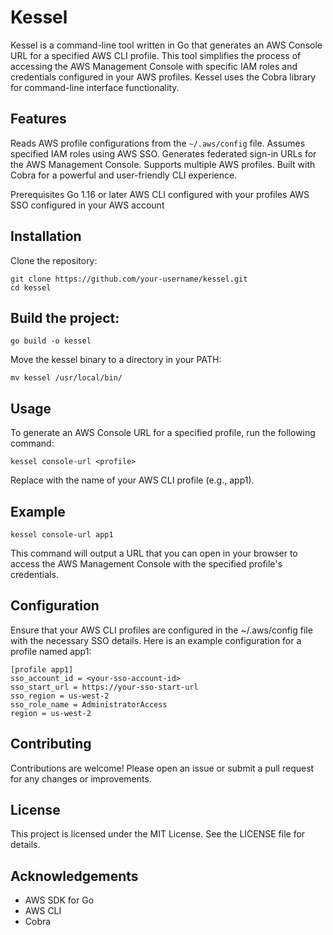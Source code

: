 # Kessel
Kessel is a command-line tool written in Go that generates an AWS Console URL for a specified AWS CLI profile. This tool simplifies the process of accessing the AWS Management Console with specific IAM roles and credentials configured in your AWS profiles. Kessel uses the Cobra library for command-line interface functionality.

## Features
Reads AWS profile configurations from the `~/.aws/config` file.
Assumes specified IAM roles using AWS SSO.
Generates federated sign-in URLs for the AWS Management Console.
Supports multiple AWS profiles.
Built with Cobra for a powerful and user-friendly CLI experience.

Prerequisites
Go 1.16 or later
AWS CLI configured with your profiles
AWS SSO configured in your AWS account

## Installation
Clone the repository:

```
git clone https://github.com/your-username/kessel.git
cd kessel
```
## Build the project:
```
go build -o kessel
```
Move the kessel binary to a directory in your PATH:
```
mv kessel /usr/local/bin/
```
## Usage
To generate an AWS Console URL for a specified profile, run the following command:

```
kessel console-url <profile>
```
Replace <profile> with the name of your AWS CLI profile (e.g., app1).

## Example
```
kessel console-url app1
```
This command will output a URL that you can open in your browser to access the AWS Management Console with the specified profile's credentials.

## Configuration
Ensure that your AWS CLI profiles are configured in the ~/.aws/config file with the necessary SSO details. Here is an example configuration for a profile named app1:

```
[profile app1]
sso_account_id = <your-sso-account-id>
sso_start_url = https://your-sso-start-url
sso_region = us-west-2
sso_role_name = AdministratorAccess
region = us-west-2
```
## Contributing
Contributions are welcome! Please open an issue or submit a pull request for any changes or improvements.

## License
This project is licensed under the MIT License. See the LICENSE file for details.

## Acknowledgements

- AWS SDK for Go
- AWS CLI
- Cobra
